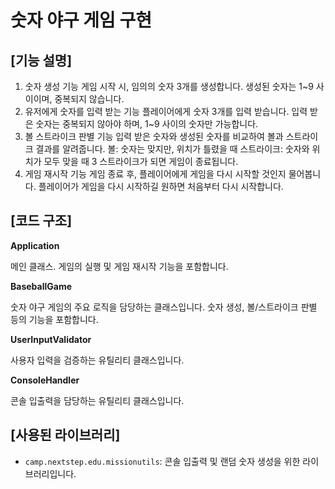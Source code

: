 # 숫자 야구 게임 구현

## [기능 설명]
1. 숫자 생성 기능
   게임 시작 시, 임의의 숫자 3개를 생성합니다.
   생성된 숫자는 1~9 사이이며, 중복되지 않습니다.
2. 유저에게 숫자를 입력 받는 기능
   플레이어에게 숫자 3개를 입력 받습니다.
   입력 받은 숫자는 중복되지 않아야 하며, 1~9 사이의 숫자만 가능합니다.
3. 볼 스트라이크 판별 기능
   입력 받은 숫자와 생성된 숫자를 비교하여 볼과 스트라이크 결과를 알려줍니다.
   볼: 숫자는 맞지만, 위치가 틀렸을 때
   스트라이크: 숫자와 위치가 모두 맞을 때
   3 스트라이크가 되면 게임이 종료됩니다.
4. 게임 재시작 기능
   게임 종료 후, 플레이어에게 게임을 다시 시작할 것인지 물어봅니다.
   플레이어가 게임을 다시 시작하길 원하면 처음부터 다시 시작합니다.

## [코드 구조]
**Application**

메인 클래스. 게임의 실행 및 게임 재시작 기능을 포함합니다.

**BaseballGame**

숫자 야구 게임의 주요 로직을 담당하는 클래스입니다. 숫자 생성, 볼/스트라이크 판별 등의 기능을 포함합니다.

**UserInputValidator**

사용자 입력을 검증하는 유틸리티 클래스입니다.

**ConsoleHandler**

콘솔 입출력을 담당하는 유틸리티 클래스입니다.

## [사용된 라이브러리]
- `camp.nextstep.edu.missionutils`: 콘솔 입출력 및 랜덤 숫자 생성을 위한 라이브러리입니다.
